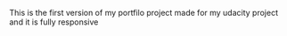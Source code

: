 This is the first version of my portfilo project made for my udacity project and it is fully responsive